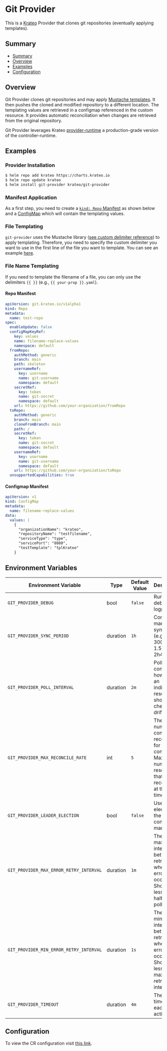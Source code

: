 # Git Provider

This is a [Krateo](https://krateo.io) Provider that clones git repositories (eventually applying templates).

## Summary

- [Summary](#summary)
- [Overview](#overview)
- [Examples](#examples)
- [Configuration](#configuration)
  

## Overview

Git Provider clones git repositories and may apply [Mustache templates](https://mustache.github.io). It then pushes the cloned and modified repository to a different location. The templating values are retrieved in a configmap referenced in the custom resource. 
It provides automatic reconciliation when changes are retrieved from the original repository.

Git Provider leverages Krateo [provider-runtime](https://docs.krateo.io/key-concepts/kco/#provider-runtime) a production-grade version of the controller-runtime. 

## Examples

### Provider Installation

```bash
$ helm repo add krateo https://charts.krateo.io
$ helm repo update krateo
$ helm install git-provider krateo/git-provider
```

### Manifest Application

As a first step, you need to create a [`kind: Repo` Manifest](#repo-manifest) as shown below and a [ConfigMap](#configmap-manifest) which will contain the templating values.

### File Templating
`git-provider` uses the Mustache library ([see custom delimiter reference](https://github.com/janl/mustache.js/?tab=readme-ov-file#setting-in-templates)) to apply templating. Therefore, you need to specify the custom delimiter you want to use in the first line of the file you want to template. You can see an example [here](https://github.com/krateoplatformops/krateo-v2-template-fireworksapp/blob/5dee9fe1d2de3785eb7e6374ad50e3f8e7b12907/skeleton/chart/values.yaml#L1C1-L1C14).

### File Name Templating
If you need to template the filename of a file, you can only use the delimiters `{{ }}` (e.g., `{{ your-prop }}.yaml`).

#### Repo Manifest
```yaml
apiVersion: git.krateo.io/v1alpha1
kind: Repo
metadata:
  name: test-repo
spec:
  enableUpdate: false
  configMapKeyRef:
    key: values
    name: filename-replace-values
    namespace: default
  fromRepo:
    authMethod: generic
    branch: main
    path: skeleton
    usernameRef:
      key: username
      name: git-username
      namespace: default
    secretRef:
      key: token
      name: git-secret
      namespace: default
    url: https://github.com/your-organization/fromRepo
  toRepo:
    authMethod: generic
    branch: main
    cloneFromBranch: main
    path: /
    secretRef:
      key: token
      name: git-secret
      namespace: default
    usernameRef:
      key: username
      name: git-username
      namespace: default
    url: https://github.com/your-organization/toRepo
  unsupportedCapabilities: true
```

#### Configmap Manifest
```yaml 
apiVersion: v1
kind: ConfigMap
metadata:
  name: filename-replace-values
data:
  values: |
    { 
      "organizationName": "krateo",
      "repositoryName": "testfilename",
      "serviceType": "type",
      "servicePort": "8080",
      "testTemplate": "tplKrateo"
    }
```


## Environment Variables

| Environment Variable | Type | Default Value | Description |
|---------------------|------|---------------|-------------|
| `GIT_PROVIDER_DEBUG` | bool | `false` | Run with debug logging |
| `GIT_PROVIDER_SYNC_PERIOD` | duration | `1h` | Controller manager sync period (e.g., 300ms, 1.5h, or 2h45m) |
| `GIT_PROVIDER_POLL_INTERVAL` | duration | `2m` | Poll interval controls how often an individual resource should be checked for drift |
| `GIT_PROVIDER_MAX_RECONCILE_RATE` | int | `5` | The number of concurrent reconciles for each controller. Maximum number of resources that can be reconciled at the same time |
| `GIT_PROVIDER_LEADER_ELECTION` | bool | `false` | Use leader election for the controller manager |
| `GIT_PROVIDER_MAX_ERROR_RETRY_INTERVAL` | duration | `1m` | The maximum interval between retries when an error occurs. Should be less than half of the poll interval |
| `GIT_PROVIDER_MIN_ERROR_RETRY_INTERVAL` | duration | `1s` | The minimum interval between retries when an error occurs. Should be less than max-error-retry-interval |
| `GIT_PROVIDER_TIMEOUT` | duration | `4m` | The timeout time for each action. |

## Configuration
To view the CR configuration visit [this link](https://doc.crds.dev/github.com/krateoplatformops/git-provider).